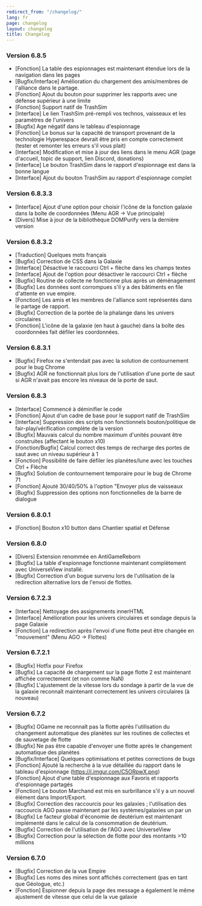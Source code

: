 ```yaml
---
redirect_from: "/changelog/"
lang: fr
page: changelog
layout: changelog
title: Changelog
---
```

### Version 6.8.5
* [Fonction] La table des espionnages est maintenant étendue lors de la navigation dans les pages
* [Bugfix/Interface] Amélioration du chargement des amis/membres de l'alliance dans le partage.
* [Fonction] Ajout du bouton pour supprimer les rapports avec une défense supérieur à une limite
* [Fonction] Support natif de TrashSim 
* [Interface] Le lien TrashSim pré-rempli vos technos, vaisseaux et les paramètres de l'univers
* [Bugfix] Age négatif dans le tableau d'espionnage
* [Fonction] Le bonus sur la capacité de transport provenant de la technologie Hyperespace devrait être pris en compte correctement
(tester et remonter les erreurs s'il vous plait)
* [Interface] Modification et mise à jour des liens dans le menu AGR (page d'accueil, topic de support,
lien Discord, donations)
* [Interface] Le bouton TrashSim dans le rapport d'espionnage est dans la bonne langue
* [Interface] Ajout du bouton TrashSim au rapport d'espionnage complet

### Version 6.8.3.3
* [Interface] Ajout d'une option pour choisir l'icône de la fonction galaxie dans la boîte de coordonnées (Menu AGR -> Vue principale)
* [Divers] Mise à jour de la bibliothèque DOMPurify vers la dernière version

### Version 6.8.3.2
* [Traduction] Quelques mots français
* [Bugfix] Correction de CSS dans la Galaxie
* [Interface] Désactive le raccourci Ctrl + flèche dans les champs textes
* [Interface] Ajout de l'option pour désactiver le raccourci Ctrl + flèche
* [Bugfix] Routine de collecte ne fonctionne plus après un déménagement
* [Bugfix] Les données sont corrompues s'il y a des bâtiments en file d'attente en vue empire.
* [Fonction] Les amis et les membres de l'alliance sont représentés dans le partage de rapport.
* [Bugfix] Correction de la portée de la phalange dans les univers circulaires
* [Fonction] L'icône de la galaxie (en haut à gauche) dans la boîte des coordonnées fait défiler les coordonnées.

### Version 6.8.3.1
* [Bugfix] Firefox ne s'entendait pas avec la solution de contournement pour le bug Chrome
* [Bugfix] AGR ne fonctionnait plus lors de l'utilisation d'une porte de saut si AGR n'avait pas encore les niveaux de la porte de saut.

### Version 6.8.3
* [Interface] Commencé à déminifier le code
* [Fonction] Ajout d'un cadre de base pour le support natif de TrashSim
* [Interface] Suppression des scripts non fonctionnels bouton/politique de fair-play/vérification complète de la version
* [Bugfix] Mauvais calcul du nombre maximum d'unités pouvant être construites (affectant le bouton x10)
* [Fonction/Bugfix] Calcul correct des temps de recharge des portes de saut avec un niveau supérieur à 1
* [Fonction] Possibilité de faire défiler les planètes/lune avec les touches Ctrl + Flèche
* [Bugfix] Solution de contournement temporaire pour le bug de Chrome 71
* [Fonction] Ajouté 30/40/50% à l'option "Envoyer plus de vaisseaux
* [Bugfix] Suppression des options non fonctionnelles de la barre de dialogue

### Version 6.8.0.1
* [Fonction] Bouton x10 button dans Chantier spatial et Défense

### Version 6.8.0
* [Divers] Extension renommée en AntiGameReborn
* [Bugfix] La table d'espionnage fonctionne maintenant complètement avec UniverseView installé.
* [Bugfix] Correction d'un bogue survenu lors de l'utilisation de la redirection alternative lors de l'envoi de flottes.

### Version 6.7.2.3
* [Interface] Nettoyage des assignements innerHTML
* [Interface] Amélioration pour les univers circulaires et sondage depuis la page Galaxie
* [Fonction] La redirection après l'envoi d'une flotte peut être changée en "mouvement" (Menu AGO -> Flottes)

### Version 6.7.2.1
* [Bugfix] Hotfix pour Firefox
* [Bugfix] La capacité de chargement sur la page flotte 2 est maintenant affichée correctement (et non comme NaN)
* [Bugfix] L'ajustement de la vitesse lors du sondage à partir de la vue de la galaxie reconnaît maintenant correctement les univers circulaires (à nouveau) 

### Version 6.7.2
* [Bugfix] OGame ne reconnaît pas la flotte après l'utilisation du changement automatique des planètes sur les routines de collectes et de sauvetage de flotte
* [Bugfix] Ne pas être capable d'envoyer une flotte après le changement automatique des planètes
* [Bugfix/Interface] Quelques optimisations et petites corrections de bugs
* [Fonction] Ajouté la recherche à la vue détaillée du rapport dans le tableau d'espionnage (https://i.imgur.com/C5ORpwX.png)
* [Fonction] Ajout d'une table d'espionnage aux Favoris et rapports d'espionnage partagés
* [Fonction] Le bouton Marchand est mis en surbrillance s'il y a un nouvel élément dans Import/Export.
* [Bugfix] Correction des raccourcis pour les galaxies ; l'utilisation des raccourcis AGO passe maintenant par les systèmes/galaxies un par un
* [Bugfix] Le facteur global d'économie de deutérium est maintenant implémenté dans le calcul de la consommation de deutérium.
* [Bugfix] Correction de l'utilisation de l'AGO avec UniverseView
* [Bugfix] Correction pour la sélection de flotte pour des montants >10 millions

### Version 6.7.0
* [Bugfix] Correction de la vue Empire
* [Bugfix] Les noms des mines sont affichés correctement (pas en tant que Géologue, etc.)
* [Fonction] Espionner depuis la page des message a également le même ajustement de vitesse que celui de la vue galaxie
